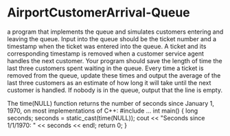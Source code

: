 # AirportCustomerArrival-Queue
a program that implements the queue and simulates customers entering and leaving the queue. Input into the queue should be the ticket number and a timestamp when the ticket was entered into the queue. A ticket and its corresponding timestamp is removed when a customer service agent handles the next customer. Your program should save the length of time the last three customers spent waiting in the queue. Every time a ticket is removed from the queue, update these times and output the average of the last three customers as an estimate of how long it will take until the next customer is handled. If nobody is in the queue, output that the line is empty.

The time(NULL) function returns the number of seconds since January 1, 1970, on most implementations of C++:
#include <ctime>
...
int main()
{
long seconds;
seconds = static_cast<long>(time(NULL));
cout << "Seconds since 1/1/1970: " << seconds << endl;
return 0;
}
